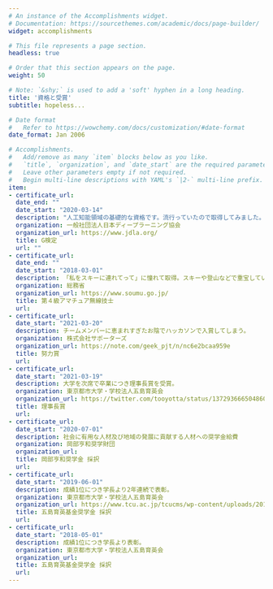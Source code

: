 ```yaml
---
# An instance of the Accomplishments widget.
# Documentation: https://sourcethemes.com/academic/docs/page-builder/
widget: accomplishments

# This file represents a page section.
headless: true

# Order that this section appears on the page.
weight: 50

# Note: `&shy;` is used to add a 'soft' hyphen in a long heading.
title: '資格と受賞'
subtitle: hopeless...

# Date format
#   Refer to https://wowchemy.com/docs/customization/#date-format
date_format: Jan 2006

# Accomplishments.
#   Add/remove as many `item` blocks below as you like.
#   `title`, `organization`, and `date_start` are the required parameters.
#   Leave other parameters empty if not required.
#   Begin multi-line descriptions with YAML's `|2-` multi-line prefix.
item:
- certificate_url: 
  date_end: ""
  date_start: "2020-03-14"
  description: "人工知能領域の基礎的な資格です。流行っていたので取得してみました。目指すはE検定。"
  organization: 一般社団法人日本ディープラーニング協会
  organization_url: https://www.jdla.org/
  title: G検定
  url: ""
- certificate_url: 
  date_end: ""
  date_start: "2018-03-01"
  description: 「私をスキーに連れてって」に憧れて取得。スキーや登山などで重宝している他、災害時の非常通信手段としても。コールサインはJJ1XZH。
  organization: 総務省
  organization_url: https://www.soumu.go.jp/
  title: 第４級アマチュア無線技士
  url: 
- certificate_url: 
  date_start: "2021-03-20"
  description: チームメンバーに恵まれすぎたお陰でハッカソンで入賞してしまう。
  organization: 株式会社サポーターズ
  organization_url: https://note.com/geek_pjt/n/nc6e2bcaa959e
  title: 努力賞
  url: 
- certificate_url: 
  date_start: "2021-03-19"
  description: 大学を次席で卒業につき理事長賞を受賞。
  organization: 東京都市大学・学校法人五島育英会
  organization_url: https://twitter.com/tooyotta/status/1372936665048608773
  title: 理事長賞
  url: 
- certificate_url: 
  date_start: "2020-07-01"
  description: 社会に有用な人材及び地域の発展に貢献する人材への奨学金給費
  organization: 岡部亨和奨学財団
  organization_url: 
  title: 岡部亨和奨学金 採択
  url: 
- certificate_url: 
  date_start: "2019-06-01"
  description: 成績1位につき学長より2年連続で表彰。
  organization: 東京都市大学・学校法人五島育英会
  organization_url: https://www.tcu.ac.jp/tcucms/wp-content/uploads/2019/07/20190710-5d254e1e562b5.pdf
  title: 五島育英基金奨学金 採択
  url: 
- certificate_url: 
  date_start: "2018-05-01"
  description: 成績1位につき学長より表彰。
  organization: 東京都市大学・学校法人五島育英会
  organization_url: 
  title: 五島育英基金奨学金 採択
  url: 
---
```

